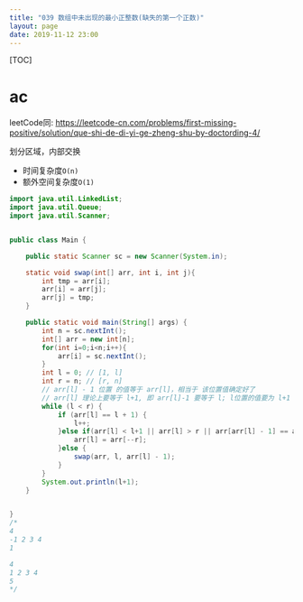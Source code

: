 ```yaml
---
title: "039 数组中未出现的最小正整数(缺失的第一个正数)"
layout: page
date: 2019-11-12 23:00
---
```


[TOC]

# ac 

leetCode同: https://leetcode-cn.com/problems/first-missing-positive/solution/que-shi-de-di-yi-ge-zheng-shu-by-doctording-4/

划分区域，内部交换

* 时间复杂度`O(n)`
* 额外空间复杂度`O(1)`

```java
import java.util.LinkedList;
import java.util.Queue;
import java.util.Scanner;


public class Main {

    public static Scanner sc = new Scanner(System.in);

    static void swap(int[] arr, int i, int j){
        int tmp = arr[i];
        arr[i] = arr[j];
        arr[j] = tmp;
    }

    public static void main(String[] args) {
        int n = sc.nextInt();
        int[] arr = new int[n];
        for(int i=0;i<n;i++){
            arr[i] = sc.nextInt();
        }
        int l = 0; // [1, l]
        int r = n; // [r, n]
        // arr[l] - 1 位置 的值等于 arr[l]，相当于 该位置值确定好了
        // arr[l] 理论上要等于 l+1, 即 arr[l]-1 要等于 l; l位置的值要为 l+1
        while (l < r) {
            if (arr[l] == l + 1) {
                l++;
            }else if(arr[l] < l+1 || arr[l] > r || arr[arr[l] - 1] == arr[l]){
                arr[l] = arr[--r];
            }else {
                swap(arr, l, arr[l] - 1);
            }
        }
        System.out.println(l+1);
    }


}
/*
4
-1 2 3 4
1

4
1 2 3 4
5
*/

```
